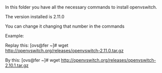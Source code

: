 In this folder you have all the necessary commands to install openvswitch.

The version installed is 2.11.0 

You can change it changing that number in the commands

Example:

Replay this: [ovs@fer ~]# wget http://openvswitch.org/releases/openvswitch-2.11.0.tar.gz

By this: [ovs@fer ~]# wget http://openvswitch.org/releases/openvswitch-2.10.1.tar.gz
